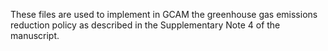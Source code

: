 
These files are used to implement in GCAM the greenhouse gas emissions reduction policy as described in the Supplementary Note 4 of the manuscript.
